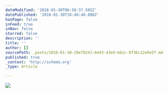 ```yaml
---
dateModified: '2016-01-30T06:58:37.585Z'
datePublished: '2016-01-30T18:48:40.886Z'
hasPage: false
inFeed: true
inNav: false
starred: false
description: ''
title: ''
author: []
sourcePath: _posts/2016-01-30-29e70241-b443-43e9-b61c-8f36c12e9e5f.md
published: true
_context: 'http://schema.org'
_type: Article

---
```

![](https://the-grid-user-content.s3-us-west-2.amazonaws.com/f8b7e9c9-64ba-49d6-831c-5379da16eb65.jpg)